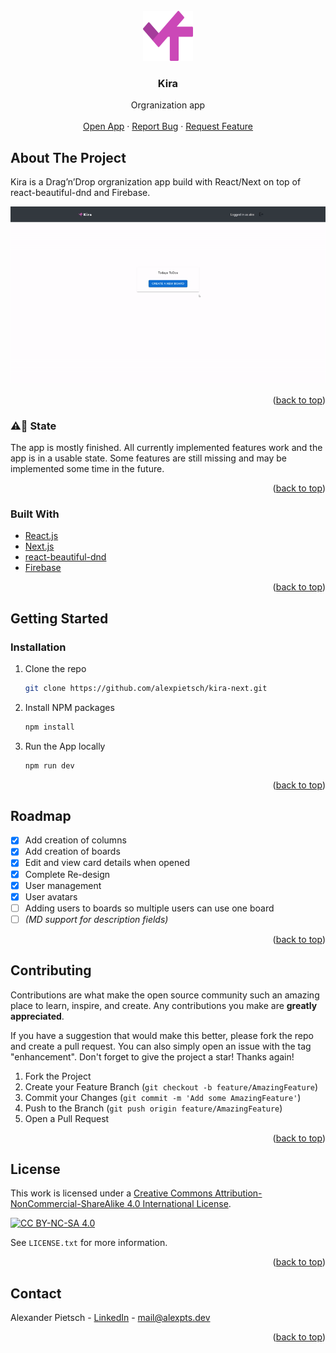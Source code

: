 <div id="top"></div>

<!-- PROJECT LOGO -->
<br />
<div align="center">
  <a href="https://github.com/alexpietsch/kira-next">
    <img src="./public/assets/logo.svg" alt="Logo" width="80" height="80">
  </a>

<h3 align="center">Kira</h3>

  <p align="center">
    Orgranization app
    <br />
    <br />
    <a href="https://kira.alexpts.dev">Open App</a>
    ·
    <a href="https://github.com/alexpietsch/kira-next/issues">Report Bug</a>
    ·
    <a href="https://github.com/alexpietsch/kira-next/issues">Request Feature</a>
  </p>
</div>

<!-- ABOUT THE PROJECT -->

## About The Project

Kira is a Drag’n’Drop orgranization app build with React/Next on top of react-beautiful-dnd and Firebase.

![demo gif][kira-gif]

<p align="right">(<a href="#top">back to top</a>)</p>

### ⚠️🚧 State

The app is mostly finished. All currently implemented features work and the app is in a usable state. Some features are still missing and may be implemented some time in the future.

<p align="right">(<a href="#top">back to top</a>)</p>

### Built With

-   [React.js](https://reactjs.org/)
-   [Next.js](https://nextjs.org/)
-   [react-beautiful-dnd](https://github.com/atlassian/react-beautiful-dnd)
-   [Firebase](https://firebase.google.com/)

<p align="right">(<a href="#top">back to top</a>)</p>

<!-- GETTING STARTED -->

## Getting Started

### Installation

1. Clone the repo
    ```sh
    git clone https://github.com/alexpietsch/kira-next.git
    ```
2. Install NPM packages
    ```sh
    npm install
    ```
3. Run the App locally
    ```sh
    npm run dev
    ```

<p align="right">(<a href="#top">back to top</a>)</p>

<!-- ROADMAP -->

## Roadmap

-   [x] Add creation of columns
-   [x] Add creation of boards
-   [x] Edit and view card details when opened
-   [x] Complete Re-design
-   [x] User management
-   [x] User avatars
-   [ ] Adding users to boards so multiple users can use one board
-   [ ] _(MD support for description fields)_

<p align="right">(<a href="#top">back to top</a>)</p>

<!-- CONTRIBUTING -->

## Contributing

Contributions are what make the open source community such an amazing place to learn, inspire, and create. Any contributions you make are **greatly appreciated**.

If you have a suggestion that would make this better, please fork the repo and create a pull request. You can also simply open an issue with the tag "enhancement".
Don't forget to give the project a star! Thanks again!

1. Fork the Project
2. Create your Feature Branch (`git checkout -b feature/AmazingFeature`)
3. Commit your Changes (`git commit -m 'Add some AmazingFeature'`)
4. Push to the Branch (`git push origin feature/AmazingFeature`)
5. Open a Pull Request

<p align="right">(<a href="#top">back to top</a>)</p>

<!-- LICENSE -->

## License

This work is licensed under a
[Creative Commons Attribution-NonCommercial-ShareAlike 4.0 International License][cc-by-nc-sa].

[![CC BY-NC-SA 4.0][cc-by-nc-sa-image]][cc-by-nc-sa]

[cc-by-nc-sa]: http://creativecommons.org/licenses/by-nc-sa/4.0/
[cc-by-nc-sa-image]: https://licensebuttons.net/l/by-nc-sa/4.0/88x31.png
[cc-by-nc-sa-shield]: https://img.shields.io/badge/License-CC%20BY--NC--SA%204.0-lightgrey.svg
[kira-gif]: ./kira.gif

See `LICENSE.txt` for more information.

<p align="right">(<a href="#top">back to top</a>)</p>

<!-- CONTACT -->

## Contact

Alexander Pietsch - [LinkedIn](https://www.linkedin.com/in/alexander-pietsch-a1525b204) - mail@alexpts.dev

<p align="right">(<a href="#top">back to top</a>)</p>
